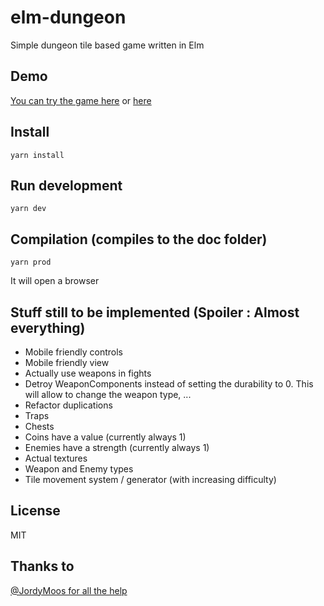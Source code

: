 # elm-dungeon

Simple dungeon tile based game written in Elm 

## Demo

[You can try the game here](https://www.lengrand.fr/elm-dungeon/) or [here](https://jlengrand.github.io/elm-dungeon)

## Install

```
yarn install
```

## Run development

```
yarn dev
```

## Compilation (compiles to the doc folder)

```
yarn prod
```


It will open a browser


## Stuff still to be implemented (Spoiler : Almost everything)

* Mobile friendly controls
* Mobile friendly view
* Actually use weapons in fights
* Detroy WeaponComponents instead of setting the durability to 0. This will allow to change the weapon type, ...
* Refactor duplications
* Traps
* Chests
* Coins have a value (currently always 1)
* Enemies have a strength (currently always 1)
* Actual textures
* Weapon and Enemy types
* Tile movement system / generator (with increasing difficulty)


## License

MIT

## Thanks to

[@JordyMoos for all the help](https://github.com/JordyMoos)